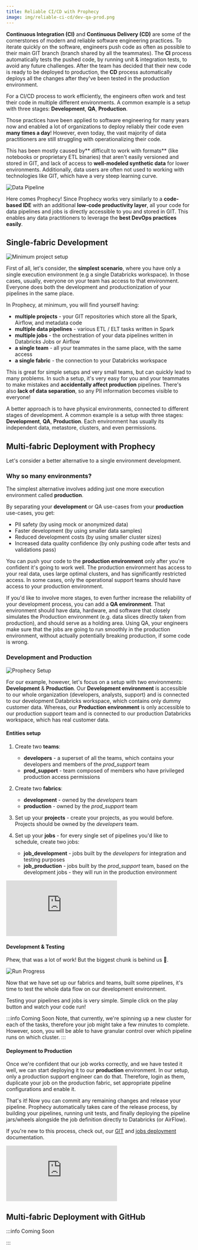 ```yaml
---
title: Reliable CI/CD with Prophecy
image: img/reliable-ci-cd/dev-qa-prod.png
---
```


**Continuous Integration (CI)** and **Continuous Delivery (CD)** are some of the cornerstones of modern and reliable
software engineering practices. To iterate quickly on the software, engineers push code as often as possible to their
main GIT branch (branch shared by all the teammates). The **CI** process automatically tests the pushed code, by running
unit & integration tests, to avoid any future challenges. After the team has decided that their new code is ready to be
deployed to production, the **CD** process automatically deploys all the changes after they've been tested in the
production environment.

For a CI/CD process to work efficiently, the engineers often work and test their code in multiple different
environments.
A common example is a setup with three stages: **Development**, **QA**, **Production**.

Those practices have been applied to software engineering for many years now and enabled a lot of organizations to
deploy reliably their code even **many times a day**! However, even today, the vast majority of data practitioners are
still struggling with operationalizing their code.

This has been mostly caused by** difficult to work with formats** (like notebooks or proprietary ETL binaries) that
aren't easily versioned and stored in GIT, and lack of access to **well-modeled synthetic data** for lower environments.
Additionally, data users are often not used to working with technologies like GIT, which have a very steep learning
curve.

![Data Pipeline](img/reliable-ci-cd/dev-qa-prod.png)

Here comes Prophecy! Since Prophecy works very similarly to a **code-based IDE** with an additional **low-code
productivity
layer**, all your code for data pipelines and jobs is directly accessible to you and stored in GIT. This enables any
data
practitioners to leverage the **best DevOps practices easily**.

## Single-fabric Development

![Minimum project setup](img/reliable-ci-cd/min-project-setup.png)

First of all, let's consider, the **simplest scenario**, where you have only a single execution environment (e.g a
single Databricks
workspace). In those cases, usually, everyone on your team has access to that environment. Everyone does both the
development and productionization of your pipelines in the same place.

In Prophecy, at minimum, you will find yourself having:

- **multiple projects** - your GIT repositories which store all the Spark, Airflow, and metadata code
- **multiple data pipelines** - various ETL / ELT tasks written in Spark
- **multiple jobs** - the orchestration of your data pipelines written in Databricks Jobs or Airflow
- **a single team** - all your teammates in the same place, with the same access
- **a single fabric** - the connection to your Databricks workspace

This is great for simple setups and very small teams, but can quickly lead to many problems. In such a setup, it's very
easy for you and your teammates to make mistakes and **accidentally affect production** pipelines. There's also **lack
of data
separation**, so any PII information becomes visible to everyone!

A better approach is to have physical environments, connected to different stages of development. A common example is a
setup with three stages: **Development**, **QA**, **Production**. Each environment has usually its independent data,
metastore, clusters, and even permissions.

## Multi-fabric Deployment with Prophecy

Let's consider a better alternative to a single environment development.

### Why so many environments?

The simplest alternative involves adding just one more execution environment called **production**.

By separating your **development** or QA use-cases from your **production** use-cases, you get:

- PII safety (by using mock or anonymized data)
- Faster development (by using smaller data samples)
- Reduced development costs (by using smaller cluster sizes)
- Increased data quality confidence (by only pushing code after tests and validations pass)

You can push your code to the **production environment** only after you're confident it's going to work well. The
production environment has access to your real data, uses large optimal clusters, and has significantly restricted
access. In some cases, only the operational support teams should have access to your production environment.

If you'd like to involve more stages, to even further increase the reliability of your development process, you can add
a **QA environment**. That environment should have data, hardware, and software that closely simulates the Production
environment (e.g. data slices directly taken from production), and should serve as a holding area. Using QA, your
engineers make sure that the jobs are going to run smoothly in the production environment, without actually potentially
breaking production, if some code is wrong.

### Development and Production

![Prophecy Setup](img/reliable-ci-cd/prophecy-setup.png)

For our example, however, let's focus on a setup with two environments: **Development** & **Production**. Our
**Development environment** is accessible to our whole organization (developers, analysts, support) and is connected to
our development Databricks workspace, which contains only dummy customer data. Whereas, our **Production environment**
is only accessible to our production support team and is connected to our production Databricks workspace, which has
real customer data.

#### Entities setup

1. Create two **teams**:

   - **developers** - a superset of all the teams, which contains your developers and members of the _prod_support_
     team
   - **prod_support** - team composed of members who have privileged production access permissions

2. Create two **fabrics**:

   - **development** - owned by the _developers_ team
   - **production** - owned by the _prod_support_ team

3. Set up your **projects** - create your projects, as you would before. Projects should be owned by the _developers_
   team.

4. Set up your **jobs** - for every single set of pipelines you'd like to schedule, create two jobs:
   - **job_development** - jobs built by the _developers_ for integration and testing purposes
   - **job_production** - jobs built by the _prod_support_ team, based on the development jobs - they will run in the
     production environment

<div style={{position: 'relative', 'padding-bottom': '56.25%', height: 0}}>
   <iframe src="https://www.loom.com/embed/b9669f374f504e469b2f88374bcf35d3" frameborder="0" webkitallowfullscreen mozallowfullscreen allowfullscreen
      style={{position: 'absolute', top: 0, left: 0, width: '100%', height: '100%'}}></iframe>
</div>

#### Development & Testing

Phew, that was a lot of work! But the biggest chunk is behind us 💪.

![Run Progress](img/reliable-ci-cd/run-progress.png)

Now that we have set up our fabrics and teams, built some pipelines, it's time to test the whole data flow on our
development environment.

Testing your pipelines and jobs is very simple. Simple click on the play button and watch your code run!

:::info Coming Soon
Note, that currently, we're spinning up a new cluster for each of the tasks, therefore your job might take a few minutes
to complete. However, soon, you will be able to have granular control over which pipeline runs on which cluster.
:::

#### Deployment to Production

Once we're confident that our job works correctly, and we have tested it well, we can start deploying it to our
**production** environment. In our setup, only a production support engineer can do that. Therefore, login as them,
duplicate your job on the production fabric, set appropriate pipeline configurations and enable it.

That's it! Now you can commit any remaining changes and release your pipeline. Prophecy automatically takes care of the
release process, by building your pipelines, running unit tests, and finally deploying the pipeline jars/wheels
alongside the job definition directly to Databricks (or AirFlow).

If you're new to this process, check out, our [GIT](/metadata/git)
and [jobs deployment](/low-code-jobs/databricks-jobs#deployment) documentation.

<div style={{position: 'relative', 'padding-bottom': '56.25%', height: 0}}>
   <iframe src="https://www.loom.com/embed/28153636876f409184e6ba2dcbc8f273" frameborder="0" webkitallowfullscreen mozallowfullscreen allowfullscreen
      style={{position: 'absolute', top: 0, left: 0, width: '100%', height: '100%'}}></iframe>
</div>

## Multi-fabric Deployment with GitHub

:::info Coming Soon

:::
